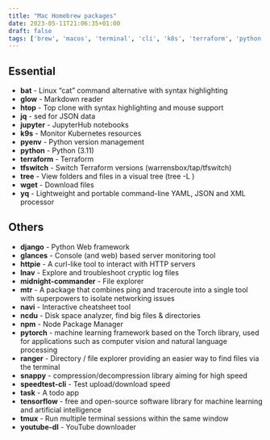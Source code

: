 ```yaml
---
title: "Mac Homebrew packages"
date: 2023-05-11T21:06:35+01:00
draft: false
tags: ['brew', 'macos', 'terminal', 'cli', 'k8s', 'terraform', 'python', 'syntax highlighting', 'monitoring', 'package manager', 'linux']
---
```

## Essential
* **bat** - Linux “cat” command alternative with syntax highlighting
* **glow** - Markdown reader
* **htop** - Top clone with syntax highlighting and mouse support
* **jq** - sed for JSON data
* **jupyter** - JupyterHub notebooks
* **k9s** - Monitor Kubernetes resources
* **pyenv** - Python version management
* **python** - Python (3.11)
* **terraform** - Terraform
* **tfswitch** - Switch Terraform versions (warrensbox/tap/tfswitch)
* **tree** - View folders and files in a visual tree (tree -L <level>)
* **wget** - Download files
* **yq** - Lightweight and portable command-line YAML, JSON and XML processor

## Others
* **django** - Python Web framework
* **glances** - Console (and web) based server monitoring tool
* **httpie** - A curl-like tool to interact with HTTP servers
* **lnav** - Explore and troubleshoot cryptic log files
* **midnight-commander** - File explorer
* **mtr** - A package that combines ping and traceroute into a single tool with superpowers to isolate networking issues
* **navi** - Interactive cheatsheet tool
* **ncdu** - Disk space analyzer, find big files & directories
* **npm** - Node Package Manager
* **pytorch** - machine learning framework based on the Torch library, used for applications such as computer vision and natural language processing
* **ranger** - Directory / file explorer providing an easier way to find files via the terminal
* **snappy** - compression/decompression library aiming for high speed
* **speedtest-cli** - Test upload/download speed
* **task** - A todo app
* **tensorflow** - free and open-source software library for machine learning and artificial intelligence
* **tmux** - Run multiple terminal sessions within the same window
* **youtube-dl** - YouTube downloader
